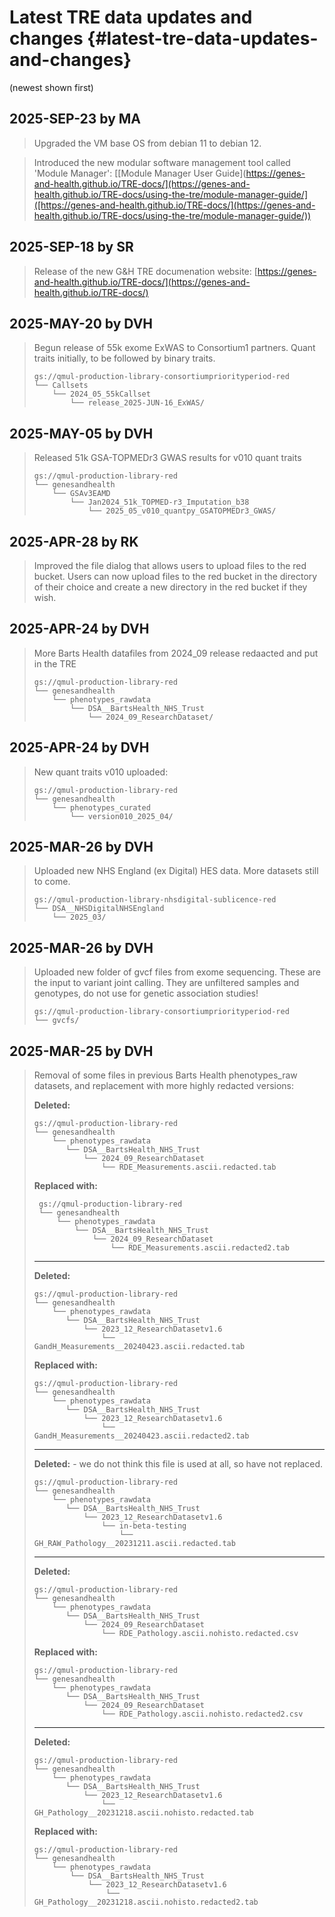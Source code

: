 # Latest TRE data updates and changes {#latest-tre-data-updates-and-changes}

(newest shown first)

## 2025-SEP-23 by MA  
> Upgraded the VM base OS from debian 11 to debian 12.

> Introduced the new modular software management tool called 'Module Manager': [[Module Manager User Guide](https://genes-and-health.github.io/TRE-docs/](https://genes-and-health.github.io/TRE-docs/using-the-tre/module-manager-guide/]([https://genes-and-health.github.io/TRE-docs/](https://genes-and-health.github.io/TRE-docs/using-the-tre/module-manager-guide/))

## 2025-SEP-18 by SR  
>  Release of the new G&H TRE documenation website: [https://genes-and-health.github.io/TRE-docs/](https://genes-and-health.github.io/TRE-docs/)

## 2025-MAY-20 by DVH  
>  Begun release of 55k exome ExWAS to Consortium1 partners. Quant traits initially, to be followed by binary traits.
>  ```
>  gs://qmul-production-library-consortiumpriorityperiod-red
>  └── Callsets
>      └── 2024_05_55kCallset
>          └── release_2025-JUN-16_ExWAS/
>  ```

## 2025-MAY-05 by DVH  
>  Released 51k GSA-TOPMEDr3 GWAS results for v010 quant traits
>  ```
>  gs://qmul-production-library-red
>  └── genesandhealth
>      └── GSAv3EAMD
>          └── Jan2024_51k_TOPMED-r3_Imputation_b38
>              └── 2025_05_v010_quantpy_GSATOPMEDr3_GWAS/
>  ```

## 2025-APR-28 by RK  
>  Improved the file dialog that allows users to upload files to the red bucket. Users can now upload files to the red bucket in the directory of their choice and create a new directory in the red bucket if they wish.

## 2025-APR-24 by DVH  
>  More Barts Health datafiles from 2024_09 release redaacted and put in the TRE
>  ```
>  gs://qmul-production-library-red
>  └── genesandhealth
>      └── phenotypes_rawdata
>          └── DSA__BartsHealth_NHS_Trust
>              └── 2024_09_ResearchDataset/
>  ```

## 2025-APR-24 by DVH  
>  New quant traits v010 uploaded:
>  ```
>  gs://qmul-production-library-red
>  └── genesandhealth
>      └── phenotypes_curated
>          └── version010_2025_04/
>  ```

## 2025-MAR-26 by DVH  
>  Uploaded new NHS England (ex Digital) HES data. More datasets still to come.  
>  ```
>  gs://qmul-production-library-nhsdigital-sublicence-red
>  └── DSA__NHSDigitalNHSEngland
>      └── 2025_03/
>  ```

## 2025-MAR-26 by DVH  
>  Uploaded new folder of gvcf files from exome sequencing. These are the input to variant joint calling. They are unfiltered samples and genotypes, do not use for genetic association studies!
>  ```
>  gs://qmul-production-library-consortiumpriorityperiod-red
>  └── gvcfs/
>  ```

## 2025-MAR-25 by DVH  
>  Removal of some files in previous Barts Health phenotypes_raw datasets, and replacement with more highly redacted versions:  
>  
>  **Deleted:**  
>  ```
>  gs://qmul-production-library-red
>  └── genesandhealth
>      └── phenotypes_rawdata
>         └── DSA__BartsHealth_NHS_Trust
>             └── 2024_09_ResearchDataset
>                 └── RDE_Measurements.ascii.redacted.tab
>  ``` 
>  **Replaced with:**   
>  ```
>   gs://qmul-production-library-red
>   └── genesandhealth
>       └── phenotypes_rawdata
>           └── DSA__BartsHealth_NHS_Trust
>               └── 2024_09_ResearchDataset
>                   └── RDE_Measurements.ascii.redacted2.tab
>  ```
>  ---
>  **Deleted:**  
>  ```
>  gs://qmul-production-library-red
>  └── genesandhealth
>      └── phenotypes_rawdata
>         └── DSA__BartsHealth_NHS_Trust
>             └── 2023_12_ResearchDatasetv1.6
>                 └── GandH_Measurements__20240423.ascii.redacted.tab
>  ```
>  **Replaced with:**  
>  ```
>  gs://qmul-production-library-red
>  └── genesandhealth
>      └── phenotypes_rawdata
>         └── DSA__BartsHealth_NHS_Trust
>             └── 2023_12_ResearchDatasetv1.6
>                 └── GandH_Measurements__20240423.ascii.redacted2.tab
>  ```
>  ---
>  **Deleted:** - we do not think this file is used at all, so have not replaced.
>  ```
>  gs://qmul-production-library-red
>  └── genesandhealth
>      └── phenotypes_rawdata
>         └── DSA__BartsHealth_NHS_Trust
>             └── 2023_12_ResearchDatasetv1.6
>                 └── in-beta-testing
>                     └── GH_RAW_Pathology__20231211.ascii.redacted.tab
>  ```
>  ---
>  **Deleted:**  
>  ```
>  gs://qmul-production-library-red
>  └── genesandhealth
>      └── phenotypes_rawdata
>         └── DSA__BartsHealth_NHS_Trust
>             └── 2024_09_ResearchDataset
>                 └── RDE_Pathology.ascii.nohisto.redacted.csv
>  ```
>  **Replaced with:**  
>  ```
>  gs://qmul-production-library-red
>  └── genesandhealth
>      └── phenotypes_rawdata
>         └── DSA__BartsHealth_NHS_Trust
>             └── 2024_09_ResearchDataset
>                 └── RDE_Pathology.ascii.nohisto.redacted2.csv
>  ```
>  ---
>  **Deleted:**  
>  ```
>  gs://qmul-production-library-red
>  └── genesandhealth
>      └── phenotypes_rawdata
>         └── DSA__BartsHealth_NHS_Trust
>             └── 2023_12_ResearchDatasetv1.6
>                 └── GH_Pathology__20231218.ascii.nohisto.redacted.tab
>  ```
>  **Replaced with:**
>  ```
>  gs://qmul-production-library-red
>  └── genesandhealth
>      └── phenotypes_rawdata
>          └── DSA__BartsHealth_NHS_Trust
>              └── 2023_12_ResearchDatasetv1.6
>                  └── GH_Pathology__20231218.ascii.nohisto.redacted2.tab
>  ```
